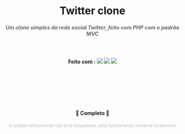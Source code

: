<h1 align="center">Twitter clone</h1>

<h5 align="center" style="color:#696969;">Um clone simples da rede social Twitter, feito com PHP com o padrão MVC<br><br><br></h5>
<h4 align="center">
Feito com : <img src="https://img.shields.io/static/v1?label=&message=HTML5&color=FFF&style=for-the-badge&logo=html5"/>
<img src="https://img.shields.io/static/v1?label=&message=PHP&color=FFF&style=for-the-badge&logo=PHP"/>
<img src="https://img.shields.io/static/v1?label=&message=CSS3&color=1572B6&style=for-the-badge&logo=css3"/></h4><br><br><br><br><br>



<h4 align="center">  🚀  Completo 🚀</h4>

<div align="center"><small style="color:#bbb">O projeto infelizmente não está hospedado, está funcionando somente localmente</small></div>